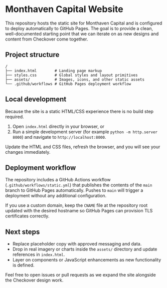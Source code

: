 # Monthaven Capital Website

This repository hosts the static site for Monthaven Capital and is configured to deploy automatically to GitHub Pages. The goal is to provide a clean, well-documented starting point that we can iterate on as new designs and content from Checkover come together.

## Project structure

```
/
├── index.html        # Landing page markup
├── styles.css        # Global styles and layout primitives
├── assets/           # Images, icons, and other static assets
└── .github/workflows # GitHub Pages deployment workflow
```

## Local development

Because the site is a static HTML/CSS experience there is no build step required.

1. Open `index.html` directly in your browser, or
2. Run a simple development server (for example `python -m http.server 8000`) and navigate to `http://localhost:8000`.

Update the HTML and CSS files, refresh the browser, and you will see your changes immediately.

## Deployment workflow

The repository includes a GitHub Actions workflow (`.github/workflows/static.yml`) that publishes the contents of the `main` branch to GitHub Pages automatically. Pushes to `main` will trigger a deployment without any additional configuration.

If you use a custom domain, keep the `CNAME` file at the repository root updated with the desired hostname so GitHub Pages can provision TLS certificates correctly.

## Next steps

- Replace placeholder copy with approved messaging and data.
- Drop in real imagery or charts inside the `assets/` directory and update references in `index.html`.
- Layer on components or JavaScript enhancements as new functionality is defined.

Feel free to open issues or pull requests as we expand the site alongside the Checkover design work.
